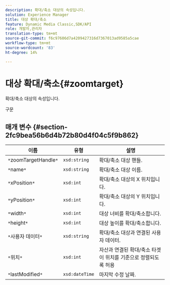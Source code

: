 ```yaml
---
description: 확대/축소 대상의 속성입니다.
solution: Experience Manager
title: 대상 확대/축소
feature: Dynamic Media Classic,SDK/API
role: 개발자,관리자
translation-type: tm+mt
source-git-commit: f6c97606d7a4209427316d7367013ad9585a5cae
workflow-type: tm+mt
source-wordcount: '83'
ht-degree: 14%

---
```



# 대상 확대/축소{#zoomtarget}

확대/축소 대상의 속성입니다.

구문

## 매개 변수 {#section-2fc9bea56b6d4b72b80d4f04c5f9b862}

| 이름 | 유형 | 설명 |
|---|---|---|
| `*`zoomTargetHandle`*` | `xsd:string` | 확대/축소 대상 핸들. |
| `*`name`*` | `xsd:string` | 확대/축소 대상 이름. |
| `*`xPosition`*` | `xsd:int` | 확대/축소 대상의 X 위치입니다. |
| `*`yPosition`*` | `xsd:int` | 확대/축소 대상의 Y 위치입니다. |
| `*`width`*` | `xsd:int` | 대상 너비를 확대/축소합니다. |
| `*`height`*` | `xsd:int` | 대상 높이를 확대/축소합니다. |
| `*`사용자 데이터`*` | `xsd:string` | 확대/축소 대상과 연결된 사용자 데이터. |
| `*`위치`*` | `xsd:int` | 자산과 연결된 확대/축소 타겟이 위치를 기준으로 정렬되도록 허용 |
| `*`lastModified`*` | `xsd:dateTime` | 마지막 수정 날짜. |

